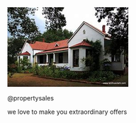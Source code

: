 <!DOCTYPE html>
<html>
  <head>
    <title>Properties Sales</title>
  </head>
  <body>
    <img src="images/img1.jpg">
    <p>@propertysales</p>
    <p>we love to make you extraordinary offers</p>
  </body>
</html>
